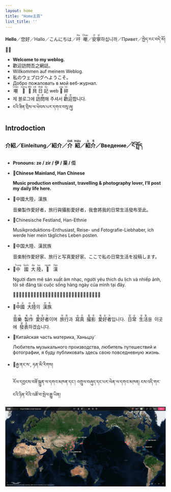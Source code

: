 ```yaml
---
layout: home
title: "Home主頁"
list_title: ''
---
```


<link rel="stylesheet" href="/_sass/main.scss">

**Hello**／您好／Hallo／こんにちは／<ruby>吀<rt>Xin</rt></ruby>&nbsp;&nbsp;<ruby>嘲<rt>Chào</rt></ruby>／<ruby>安<rt>안</rt></ruby><ruby>寧<rt>녕</rt></ruby>하십니까／Привет／ཁྱེད་རང་བདེ་མོ།👋🏼

- **Welcome to my weblog.**
- 歡迎訪問吾之網誌。
- Willkommen auf meinem Weblog. 
- 私のウェブログへようこそ。
- Добро пожаловать в мой веб-журнал.
- <ruby>嘲<rt>Chào</rt></ruby>&nbsp;&nbsp;
<ruby>𢜠<rt>mừng</rt></ruby>&nbsp;
<ruby>𦤾<rt>đến</rt></ruby>
<ruby>貝<rt>với</rt></ruby>
<ruby>日<rt>nhật</rt></ruby>
<ruby>記<rt>ký</rt></ruby>
web
<ruby>𧵑<rt>của</rt></ruby>
<ruby>碎<rt>tôi</rt></ruby>
- 제 블로그에 <ruby>訪<rt>방</rt></ruby><ruby>問<rt>문</rt></ruby>해 주셔서 <ruby>歡<rt>환</rt></ruby><ruby>迎<rt>영</rt></ruby>합니다.
- ངའི་ཟིན་བྲིས་ལ་ཕེབས་པར་དགའ་བསུ་ཞུ།

## **Introdoction**
### **介紹／Einleitung／紹介／<ruby>介<rt>Giới</rt></ruby>&nbsp;&nbsp;<ruby>紹<rt>thiệu</rt></ruby>／<ruby>紹<rt>소</rt></ruby><ruby>介<rt>개</rt></ruby>／Введение／ངོ་སྤྲོད**

- **Pronouns: ze / zir / 伊 / 渠 / 佢**
- **📍Chinese Mainland, Han Chinese**

    **Music production enthusiast, travelling & photography lover, I’ll post my daily life here.**
- 📍中國大陸，漢族

    音樂製作愛好者，旅行與攝影愛好者，我會將我的日常生活發布至此。
- 📍Chinesische Festland, Han-Ethnie
    
    Musikproduktions-Enthusiast, Reise- und Fotografie-Liebhaber, ich werde hier mein tägliches Leben posten.
- 📍中国大陸、漢民族

    音楽制作愛好家、旅行と写真愛好家、ここで私の日常生活を投稿します。
- 📍<ruby>中<rt>Trung</rt></ruby>&nbsp;&nbsp;&nbsp;<ruby>國<rt>Quốc</rt></ruby>&nbsp;&nbsp;<ruby>大<rt>đại</rt></ruby>&nbsp;<ruby>陸<rt>lục</rt></ruby>，<ruby>𠊛<rt>người</rt></ruby>&nbsp;&nbsp;&nbsp;<ruby>漢<rt>Hán</rt></ruby>

    Người đam mê sản xuất âm nhạc, người yêu thích du lịch và nhiếp ảnh, tôi sẽ đăng tải cuộc sống hàng ngày của mình tại đây.

    𠊛耽迷產出音樂，𠊛㤇適遊歷吧攝影，碎䐭登載局𤯩行𣈜𧵑𨉟在𩂠。
- 📍<ruby>中<rt>중</rt></ruby><ruby>國<rt>국</rt></ruby>&nbsp;&nbsp;<ruby>大<rt>대</rt></ruby><ruby>陸<rt>륙</rt></ruby>의&nbsp;&nbsp;<ruby>漢<rt>한</rt></ruby><ruby>族<rt>족</rt></ruby>

    <ruby>音<rt>음</rt></ruby><ruby>樂<rt>악</rt></ruby>&nbsp;&nbsp;<ruby>製<rt>제</rt></ruby><ruby>作<rt>작</rt></ruby>&nbsp;&nbsp;<ruby>愛<rt>애</rt></ruby><ruby>好<rt>호</rt></ruby><ruby>者<rt>가</rt></ruby>이며&nbsp;&nbsp;<ruby>旅<rt>여</rt></ruby><ruby>行<rt>행</rt></ruby>과&nbsp;&nbsp;<ruby>寫<rt>사</rt></ruby><ruby>真<rt>진</rt></ruby>&nbsp;&nbsp;<ruby>撮<rt>촬</rt></ruby><ruby>影<rt>영</rt></ruby>&nbsp;&nbsp;<ruby>愛<rt>애</rt></ruby><ruby>好<rt>호</rt></ruby><ruby>者<rt>가</rt></ruby>입니다.&nbsp;&nbsp;<ruby>日<rt>일</rt></ruby><ruby>常<rt>상</rt></ruby>&nbsp;&nbsp;<ruby>生<rt>생</rt></ruby><ruby>活<rt>활</rt></ruby>을&nbsp;&nbsp;이곳에&nbsp;&nbsp;<ruby>發<rt>발</rt></ruby><ruby>表<rt>표</rt></ruby>하겠습니다.

- 📍Китайская часть материка, Ханьцзу́

  Любитель музыкального производства, любитель путешествий и фотографии, я буду публиковать здесь свою повседневную жизнь.
- 📍རྒྱ་ནང་ས་, ཧན་མི་རིགས།

  རོལ་དབྱངས་བཟོ་སྐྲུན་ལ་དགའ་མཁན་དང་། འགྲུལ་བཞུད་དང་པར་ལེན་ལ་དགའ་མཁན། ངས་འདི་གར་ངའི་ཉིན་རེའི་འཚོ་བ་སྤེལ་རྒྱུ་ཡིན།

<a href="https://felt.com/map/YongZSYong-Zhi-Sheng-s-travel-footprints-79AEfCe3oQsiMNTT5DhiSYB?loc=22.97,149.43,3z" target="_blank">
  <img src="https://github.com/YongZS1218/yongzs1218.github.io/blob/main/_posts/_pictures,%20audios%20and%20videos/travel%20footprints.png?raw=true" alt="travel footprints" width="100%" height="50%"/>
</a>
